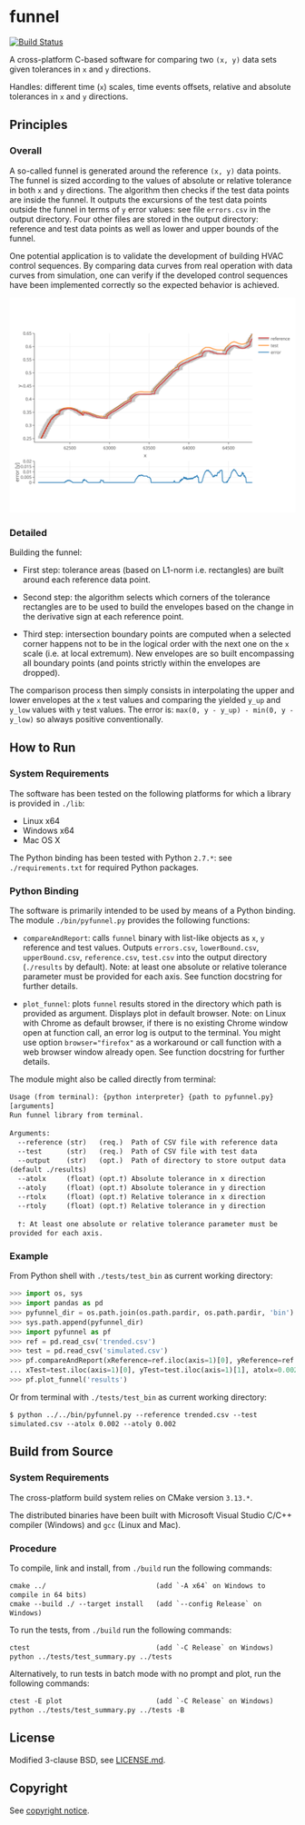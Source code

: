 # funnel

[![Build Status](https://travis-ci.org/lbl-srg/funnel.svg?branch=master)](https://travis-ci.org/lbl-srg/funnel)

A cross-platform C-based software for comparing two `(x, y)` data sets given tolerances in `x` and `y` directions.

Handles: different time (`x`) scales, time events offsets, relative and absolute tolerances
in `x` and `y` directions.

## Principles

### Overall

A so-called funnel is generated around the reference `(x, y)` data points.
The funnel is sized according to the values of absolute or relative tolerance in
both `x` and `y` directions.
The algorithm then checks if the test data points are inside the funnel.
It outputs the excursions of the test data points outside the funnel in terms of `y` 
error values: see file `errors.csv` in the output directory.
Four other files are stored in the output directory: reference and test data points as well
as lower and upper bounds of the funnel.

One potential application is to validate the development of building
HVAC control sequences. By comparing data curves from real operation with
data curves from simulation, one can verify if the developed control sequences 
have been implemented correctly so the expected behavior is achieved.

<p align="center">
  <img src="./img/plot_image.svg"/>
</p>

### Detailed

Building the funnel:

  * First step: tolerance areas (based on L1-norm i.e. rectangles) are built 
  around each reference data point.

  * Second step: the algorithm selects which corners of the tolerance rectangles 
  are to be used to build the envelopes based on the change in the derivative sign at 
  each reference point. 
  
  * Third step: intersection boundary points are computed when a selected corner 
  happens not to be in the logical order with the next one on the `x` scale (i.e. at local extremum).
  New envelopes are so built encompassing all boundary points (and points strictly within 
  the envelopes are dropped).

The comparison process then simply consists in interpolating the upper and lower envelopes 
at the `x` test values and comparing the yielded `y_up` and `y_low` values with `y` test values. 
The error is: `max(0, y - y_up) - min(0, y - y_low)` so always positive conventionally.


## How to Run

### System Requirements

The software has been tested on the following platforms for which a library is provided in `./lib`:

  * Linux x64
  * Windows x64
  * Mac OS X

The Python binding has been tested with Python `2.7.*`: see `./requirements.txt` for required Python packages.

### Python Binding

The software is primarily intended to be used by means of a Python binding.
The module `./bin/pyfunnel.py` provides the following functions:

  * `compareAndReport`: calls `funnel` binary with list-like objects as `x`, `y` reference and test values.
    Outputs `errors.csv`, `lowerBound.csv`, `upperBound.csv`, `reference.csv`, `test.csv` 
    into the output directory (`./results` by default).
    Note: at least one absolute or relative tolerance parameter must be provided for each axis. 
    See function docstring for further details.

  * `plot_funnel`: plots `funnel` results stored in the directory which path is provided as argument. 
    Displays plot in default browser.
    Note: on Linux with Chrome as default browser, if there is no existing Chrome window open at 
    function call, an error log is output to the terminal. 
    You might use option `browser="firefox"` as a workaround or call function with a 
    web browser window already open. See function docstring for further details.

The module might also be called directly from terminal:
```
Usage (from terminal): {python interpreter} {path to pyfunnel.py} [arguments]
Run funnel library from terminal.

Arguments:
  --reference (str)   (req.)  Path of CSV file with reference data
  --test      (str)   (req.)  Path of CSV file with test data
  --output    (str)   (opt.)  Path of directory to store output data (default ./results)
  --atolx     (float) (opt.†) Absolute tolerance in x direction
  --atoly     (float) (opt.†) Absolute tolerance in y direction
  --rtolx     (float) (opt.†) Relative tolerance in x direction
  --rtoly     (float) (opt.†) Relative tolerance in y direction

  †: At least one absolute or relative tolerance parameter must be provided for each axis. 
```

### Example

From Python shell with `./tests/test_bin` as current working directory:
```python
>>> import os, sys
>>> import pandas as pd
>>> pyfunnel_dir = os.path.join(os.path.pardir, os.path.pardir, 'bin')
>>> sys.path.append(pyfunnel_dir)
>>> import pyfunnel as pf
>>> ref = pd.read_csv('trended.csv')
>>> test = pd.read_csv('simulated.csv')
>>> pf.compareAndReport(xReference=ref.iloc(axis=1)[0], yReference=ref.iloc(axis=1)[1],
... xTest=test.iloc(axis=1)[0], yTest=test.iloc(axis=1)[1], atolx=0.002, atoly=0.002)
>>> pf.plot_funnel('results')
```
Or from terminal with `./tests/test_bin` as current working directory:
```
$ python ../../bin/pyfunnel.py --reference trended.csv --test simulated.csv --atolx 0.002 --atoly 0.002
```

## Build from Source

### System Requirements

The cross-platform build system relies on CMake version `3.13.*`.

The distributed binaries have been built with Microsoft Visual Studio C/C++ compiler 
(Windows) and `gcc` (Linux and Mac).

### Procedure

To compile, link and install, from `./build` run the following commands:

```
cmake ../                           (add `-A x64` on Windows to compile in 64 bits)
cmake --build ./ --target install   (add `--config Release` on Windows)
```

To run the tests, from `./build` run the following commands:
```
ctest                               (add `-C Release` on Windows)
python ../tests/test_summary.py ../tests
```
Alternatively, to run tests in batch mode with no prompt and plot, run the following commands:
```
ctest -E plot                       (add `-C Release` on Windows)
python ../tests/test_summary.py ../tests -B
```

## License

Modified 3-clause BSD, see [LICENSE.md](LICENSE.md).

## Copyright

See [copyright notice](COPYRIGHT.md).
